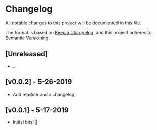 # Changelog

All notable changes to this project will be documented in this file.

The format is based on [Keep a Changelog](https://keepachangelog.com/en/1.0.0/),
and this project adheres to [Semantic Versioning](https://semver.org/spec/v2.0.0.html).

## [Unreleased]

- ...

## [v0.0.2] - 5-26-2019

- Add readme and a changelog

## [v0.0.1] - 5-17-2019

- Initial bits! 🎉
